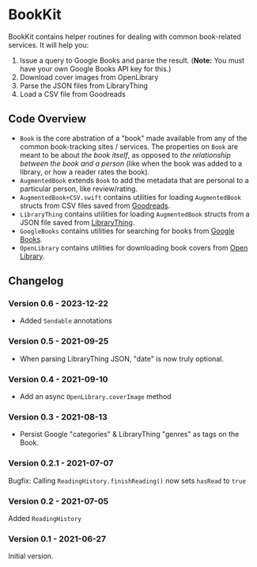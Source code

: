 # BookKit
 
BookKit contains helper routines for dealing with common book-related services. It will help you:

1. Issue a query to Google Books and parse the result. (**Note:** You must have your own Google Books API key for this.)
2. Download cover images from OpenLibrary
3. Parse the JSON files from LibraryThing
4. Load a CSV file from Goodreads

## Code Overview

* `Book` is the core abstration of a "book" made available from any of the common book-tracking sites / services. The properties on `Book` are meant to be about *the book itself*, as opposed to *the relationship between the book and a person* (like when the book was added to a library, or how a reader rates the book).
* `AugmentedBook` extends `Book` to add the metadata that are personal to a particular person, like review/rating.
* `AugmentedBook+CSV.swift` contains utilities for loading `AugmentedBook` structs from CSV files saved from [Goodreads](https://www.goodreads.com).
* `LibraryThing` contains utilities for loading `AugmentedBook` structs from a JSON file saved from [LibraryThing](https://www.librarything.com).
* `GoogleBooks` contains utilities for searching for books from [Google Books](https://books.google.com/?hl=en).
* `OpenLibrary` contains utilities for downloading book covers from [Open Library](https://openlibrary.org).

## Changelog

### Version 0.6 - 2023-12-22

* Added `Sendable` annotations

### Version 0.5 - 2021-09-25

* When parsing LibraryThing JSON, "date" is now truly optional.

### Version 0.4 - 2021-09-10

* Add an async `OpenLibrary.coverImage` method

### Version 0.3 - 2021-08-13

* Persist Google "categories" & LibraryThing "genres" as tags on the Book.

### Version 0.2.1 - 2021-07-07

Bugfix: Calling `ReadingHistory.finishReading()` now sets `hasRead` to `true`

### Version 0.2 - 2021-07-05

Added `ReadingHistory`

### Version 0.1 - 2021-06-27

Initial version.
